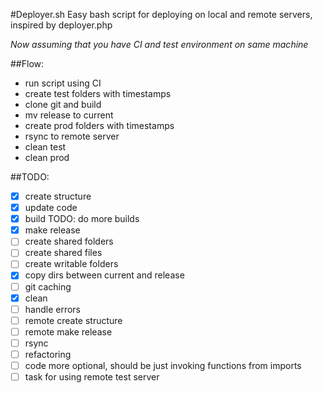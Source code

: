 #Deployer.sh
Easy bash script for deploying on local and remote servers, inspired by deployer.php

*Now assuming that you have CI and test environment on same machine*

##Flow:
 * run script using CI
 * create test folders with timestamps
 * clone git and build
 * mv release to current
 * create prod folders with timestamps
 * rsync to remote server
 * clean test
 * clean prod

##TODO:
- [x] create structure
- [x] update code
- [x] build TODO: do more builds
- [x] make release
- [ ] create shared folders
- [ ] create shared files
- [ ] create writable folders
- [x] copy dirs between current and release
- [ ] git caching
- [x] clean
- [ ] handle errors
- [ ] remote create structure
- [ ] remote make release
- [ ] rsync
- [ ] refactoring
- [ ] code more optional, should be just invoking functions from imports
- [ ] task for using remote test server
